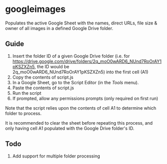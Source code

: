 # googleimages
Populates the active Google Sheet with the names, direct URLs, file size & owner of all images in a defined Google Drive folder.

## Guide
1. Insert the folder ID of a given Google Drive folder (i.e. for https://drive.google.com/drive/folders/2q_moO0wARD6_NUnd7RoOrAY1pKSZXZn5, the ID would be 2q_moO0wARD6_NUnd7RoOrAY1pKSZXZn5) into the first cell (A1)
2. Copy the contents of script.js
3. In a Google Sheet, go to the Script Editor (in the _Tools_ menu).
4. Paste the contents of script.js
5. Run the script
6. If prompted, allow any permissions prompts (only required on first run)

Note that the script relies upon the contents of cell A1 to determine which folder to process.

It is recommended to clear the sheet before repeating this process, and only having cell A1 populated with the Google Drive folder's ID.

## Todo
1. Add support for multiple folder processing
